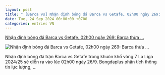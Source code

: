 ```yaml
---
layout: post
title: " [Barca vs] Nhận định bóng đá Barca vs Getafe, 02h00 ngày 269: Barca thừa ..."
date: Tue, 24 Sep 2024 00:00:00 +0700
categories: entries VN
---
```

[Nhận định bóng đá Barca vs Getafe, 02h00 ngày 269: Barca thừa ...](https://bongdaplus.vn/la-liga/nhan-dinh-bong-da-barca-vs-getafe-02h00-ngay-26-9-barca-thua-thang-xong-len-4441492409.html)

![Nhận định bóng đá Barca vs Getafe, 02h00 ngày 269: Barca thừa ...](https://cdn.bongdaplus.vn/Assets/Media/2024/09/23/97/Barca-vs-Getafe-nhan-dinh.jpg)

Nhận định bóng đá trận Barca vs Getafe trong khuôn khổ vòng 7 La Liga 2024/25 sẽ diễn ra vào lúc 02h00 ngày 26/9. Bongdaplus phân tích thông tin lực lượng, ...

